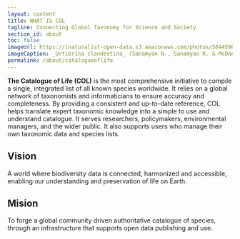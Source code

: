 ```yaml
---
layout: content
title: WHAT IS COL
tagline: Connecting Global Taxonomy for Science and Society
section_id: about
toc: false
imageUrl: https://inaturalist-open-data.s3.amazonaws.com/photos/564459673/large.jpg  
imageCaption: _Urtibrina clandestina_ (Sanamyan N., Sanamyan K. & McDaniel, 2013) - [Photo CC BY Sarah MacGregor](https://www.inaturalist.org/photos/564459673)
permalink: /about/catalogueoflife
---
```



**The Catalogue of Life (COL)** is the most comprehensive initiative to compile a single, integrated list of all known species worldwide. It relies on a global network of taxonomists and informaticians to ensure accuracy and completeness. By providing a consistent and up-to-date reference, COL helps translate expert taxonomic knowledge into a simple to use and understand catalogue. It serves researchers, policymakers, environmental managers, and the wider public. It also supports users who manage their own taxonomic data and species lists.

## Vision

A world where biodiversity data is connected, harmonized and accessible, enabling our understanding and preservation of life on Earth.

## Mision

To forge a global community driven authoritative catalogue of species, through an infrastructure that supports open data publishing and use.


